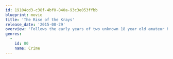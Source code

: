 ```yaml
---
id: 19104cd3-c38f-4bf0-840a-93c3e053ffbb
blueprint: movie
title: 'The Rise of the Krays'
release_date: '2015-08-29'
overview: 'Follows the early years of two unknown 18 year old amateur boxers who quickly fought their way to becoming the most feared and respected villains in all of London. Told through the eyes of a close friend that survived them, we see them rise to infamy through drugs, sex and murder.'
genres:
  -
    id: 80
    name: Crime
---
```

